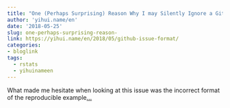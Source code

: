 ```yaml
---
title: "One (Perhaps Surprising) Reason Why I may Silently Ignore a Github Issue"
author: 'yihui.name/en'
date: '2018-05-25'
slug: one-perhaps-surprising-reason-
link: https://yihui.name/en/2018/05/github-issue-format/
categories:
- bloglink
tags:
  - rstats
  - yihuinameen
---
```


What made me hesitate when looking at this issue was the incorrect format of the reproducible example[... <i class="fas fa-external-link-alt"></i>](https://yihui.name/en/2018/05/github-issue-format/)

